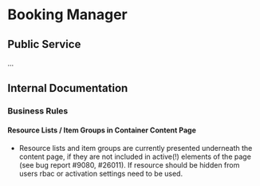 # Booking Manager

## Public Service

...

## Internal Documentation

### Business Rules

#### Resource Lists / Item Groups in Container Content Page

- Resource lists and item groups are currently presented underneath the content page, if they are not included in active(!) elements of the page (see bug report #9080, #26011). If resource should be hidden from users rbac or activation settings need to be used.

